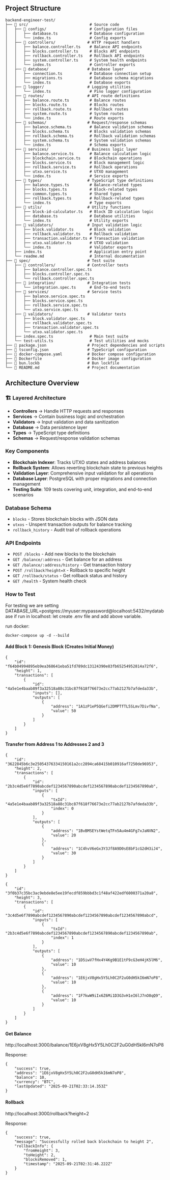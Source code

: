 ## Project Structure

```
backend-engineer-test/
├── 📁 src/                           # Source code
│   ├── 📁 configs/                   # Configuration files
│   │   ├── database.ts              # Database configuration
│   │   └── index.ts                 # Config exports
│   ├── 📁 controllers/              # HTTP request handlers
│   │   ├── balance.controller.ts    # Balance API endpoints
│   │   ├── blocks.controller.ts     # Blocks API endpoints
│   │   ├── rollback.controller.ts   # Rollback API endpoints
│   │   ├── system.controller.ts     # System health endpoints
│   │   └── index.ts                 # Controller exports
│   ├── 📁 database/                 # Database layer
│   │   ├── connection.ts            # Database connection setup
│   │   ├── migrations.ts            # Database schema migrations
│   │   └── index.ts                 # Database exports
│   ├── 📁 logger/                   # Logging utilities
│   │   └── index.ts                 # Pino logger configuration
│   ├── 📁 routes/                   # API route definitions
│   │   ├── balance.route.ts         # Balance routes
│   │   ├── blocks.route.ts          # Blocks routes
│   │   ├── rollback.route.ts        # Rollback routes
│   │   ├── system.route.ts          # System routes
│   │   └── index.ts                 # Route exports
│   ├── 📁 schemas/                  # Request/response schemas
│   │   ├── balance.schema.ts        # Balance validation schemas
│   │   ├── blocks.schema.ts         # Blocks validation schemas
│   │   ├── rollback.schema.ts       # Rollback validation schemas
│   │   ├── system.schema.ts         # System validation schemas
│   │   └── index.ts                 # Schema exports
│   ├── 📁 services/                 # Business logic layer
│   │   ├── balance.service.ts       # Balance calculation logic
│   │   ├── blockchain.service.ts    # Blockchain operations
│   │   ├── blocks.service.ts        # Block management logic
│   │   ├── rollback.service.ts      # Rollback operations
│   │   ├── utxo.service.ts          # UTXO management
│   │   └── index.ts                 # Service exports
│   ├── 📁 types/                    # TypeScript type definitions
│   │   ├── balance.types.ts         # Balance-related types
│   │   ├── blocks.types.ts          # Block-related types
│   │   ├── common.types.ts          # Shared types
│   │   ├── rollback.types.ts        # Rollback-related types
│   │   └── index.ts                 # Type exports
│   ├── 📁 utils/                    # Utility functions
│   │   ├── block-id-calculator.ts   # Block ID calculation logic
│   │   ├── database.ts              # Database utilities
│   │   └── index.ts                 # Utility exports
│   ├── 📁 validators/               # Input validation logic
│   │   ├── block.validator.ts       # Block validation
│   │   ├── rollback.validator.ts    # Rollback validation
│   │   ├── transaction.validator.ts # Transaction validation
│   │   ├── utxo.validator.ts        # UTXO validation
│   │   └── index.ts                 # Validator exports
│   ├── index.ts                     # Application entry point
│   └── readme.md                    # Internal documentation
├── 📁 spec/                         # Test suite
│   ├── 📁 controllers/              # Controller tests
│   │   ├── balance.controller.spec.ts
│   │   ├── blocks.controller.spec.ts
│   │   └── rollback.controller.spec.ts
│   ├── 📁 integration/              # Integration tests
│   │   └── integration.spec.ts      # End-to-end tests
│   ├── 📁 services/                 # Service tests
│   │   ├── balance.service.spec.ts
│   │   ├── blocks.service.spec.ts
│   │   ├── rollback.service.spec.ts
│   │   └── utxo.service.spec.ts
│   ├── 📁 validators/               # Validator tests
│   │   ├── block.validator.spec.ts
│   │   ├── rollback.validator.spec.ts
│   │   ├── transaction.validator.spec.ts
│   │   └── utxo.validator.spec.ts
│   ├── index.spec.ts                # Main test suite
│   └── test-utils.ts                # Test utilities and mocks
├── 📄 package.json                  # Project dependencies and scripts
├── 📄 tsconfig.json                 # TypeScript configuration
├── 📄 docker-compose.yaml           # Docker compose configuration
├── 📄 Dockerfile                    # Docker image configuration
├── 📄 bun.lockb                     # Bun lockfile
└── 📄 README.md                     # Project documentation
```

## Architecture Overview

### 🏗️ **Layered Architecture**

- **Controllers** → Handle HTTP requests and responses
- **Services** → Contain business logic and orchestration
- **Validators** → Input validation and data sanitization
- **Database** → Data persistence layer
- **Types** → TypeScript type definitions
- **Schemas** → Request/response validation schemas

### **Key Components**

- **Blockchain Indexer**: Tracks UTXO states and address balances
- **Rollback System**: Allows reverting blockchain state to previous heights
- **Validation Layer**: Comprehensive input validation for all operations
- **Database Layer**: PostgreSQL with proper migrations and connection management
- **Testing Suite**: 109 tests covering unit, integration, and end-to-end scenarios

### **Database Schema**

- `blocks` - Stores blockchain blocks with JSON data
- `utxos` - Unspent transaction outputs for balance tracking
- `rollback_history` - Audit trail of rollback operations

### **API Endpoints**

- `POST /blocks` - Add new blocks to the blockchain
- `GET /balance/:address` - Get balance for an address
- `GET /balance/:address/history` - Get transaction history
- `POST /rollback?height=X` - Rollback to specific height
- `GET /rollback/status` - Get rollback status and history
- `GET /health` - System health check


### How to Test
For testing we are setting 
DATABASE_URL=postgres://myuser:mypassword@localhost:5432/mydatabase
if run in localhost: let create .env file and add above variable.

run docker:
```
docker-compose up -d --build
```

#### Add Block 1: Genesis Block (Creates Initial Money)

```
{
    "id": "f64b04994895eb9ea368641eba51fd789dc13124390e83fb65254952814a72f6",
    "height": 1,
    "transactions": [
        {
            "id": "4a5e1e4baab89f3a32518a88c31bc87f618f76673e2cc77ab2127b7afdeda33b",
            "inputs": [],
            "outputs": [
                {
                    "address": "1A1zP1eP5QGefi2DMPTfTL5SLmv7DivfNa",
                    "value": 50
                }
            ]
        }
    ]
}
```

#### Transfer from Address 1 to Addresses 2 and 3

```
{
    "id": "3622845b6c3e25054376334150161a2cc2894ca68415b010916af7250de96953",
    "height": 2,
    "transactions": [
        {
            "id": "2b3c4d5e6f7890abcdef1234567890abcdef1234567890abcdef1234567890ab",
            "inputs": [
                {
                    "txId": "4a5e1e4baab89f3a32518a88c31bc87f618f76673e2cc77ab2127b7afdeda33b",
                    "index": 0
                }
            ],
            "outputs": [
                {
                    "address": "1BvBMSEYstWetqTFn5Au4m4GFg7xJaNVN2",
                    "value": 20
                },
                {
                    "address": "1C4hvV6eGx3Y3Jf8A9D0sE8bF1cG2dH3iJ4",
                    "value": 30
                }
            ]
        }
    ]
}
```

```
{
    "id": "3f0b37c35bc3ac9ebde8e5ee19fecdf859bbbd3c1f48af422edf6000371a20a8",
    "height": 3,
    "transactions": [
        {
            "id": "3c4d5e6f7890abcdef1234567890abcdef1234567890abcdef1234567890abcd",
            "inputs": [
                {
                    "txId": "2b3c4d5e6f7890abcdef1234567890abcdef1234567890abcdef1234567890ab",
                    "index": 1
                }
            ],
            "outputs": [
                {
                    "address": "1D5iwV7fHx4Y4Kg9B1E1tF9cG3eH4jK5lM6",
                    "value": 10
                },
                {
                    "address": "1E6jxV8gHx5Y5Lh0C2F2uG0dH5kI6mN7oP8",
                    "value": 10
                },
                {
                    "address": "1F7kwW9iIx6Z6Mi1D3G3vH1eI6lJ7nO8qQ9",
                    "value": 10
                }
            ]
        }
    ]
}
```


#### Get Balance
http://localhost:3000/balance/1E6jxV8gHx5Y5Lh0C2F2uG0dH5kI6mN7oP8

Response:
```
{
    "success": true,
    "address": "1E6jxV8gHx5Y5Lh0C2F2uG0dH5kI6mN7oP8",
    "balance": 10,
    "currency": "BTC",
    "lastUpdated": "2025-09-21T02:33:14.353Z"
}

```


#### Rollback
http://localhost:3000/rollback?height=2

Response:
```
{
    "success": true,
    "message": "Successfully rolled back blockchain to height 2",
    "rollbackInfo": {
        "fromHeight": 3,
        "toHeight": 2,
        "blocksRemoved": 1,
        "timestamp": "2025-09-21T02:31:46.222Z"
    }
}
```

